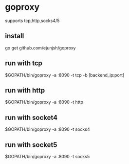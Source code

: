 # goproxy
supports tcp,http,socks4/5

## install
go get github.com/ejunjsh/goproxy


## run with tcp
$GOPATH/bin/goproxy -a :8090 -t tcp -b [backend_ip:port]

## run with http
$GOPATH/bin/goproxy -a :8090 -t http

## run with socket4
$GOPATH/bin/goproxy -a :8090 -t socks4

## run with socket5
$GOPATH/bin/goproxy -a :8090 -t socks5